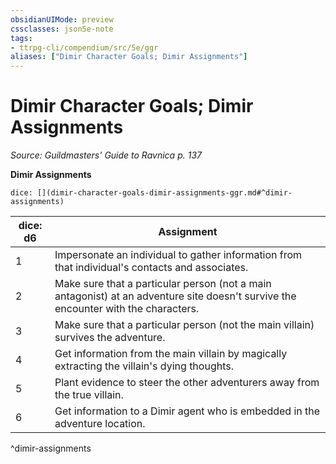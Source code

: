 ```yaml
---
obsidianUIMode: preview
cssclasses: json5e-note
tags:
- ttrpg-cli/compendium/src/5e/ggr
aliases: ["Dimir Character Goals; Dimir Assignments"]
---
```

# Dimir Character Goals; Dimir Assignments
*Source: Guildmasters' Guide to Ravnica p. 137* 

**Dimir Assignments**

`dice: [](dimir-character-goals-dimir-assignments-ggr.md#^dimir-assignments)`

| dice: d6 | Assignment |
|----------|------------|
| 1 | Impersonate an individual to gather information from that individual's contacts and associates. |
| 2 | Make sure that a particular person (not a main antagonist) at an adventure site doesn't survive the encounter with the characters. |
| 3 | Make sure that a particular person (not the main villain) survives the adventure. |
| 4 | Get information from the main villain by magically extracting the villain's dying thoughts. |
| 5 | Plant evidence to steer the other adventurers away from the true villain. |
| 6 | Get information to a Dimir agent who is embedded in the adventure location. |
^dimir-assignments